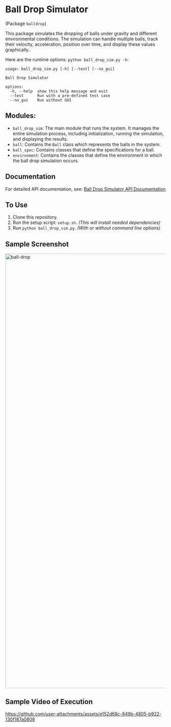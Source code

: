 
# Ball Drop Simulator
(Package `balldrop`)

This package simulates the dropping of balls under gravity and different environmental conditions. The simulation can handle multiple balls, track their velocity, acceleration, position over time, and display these values graphically..

Here are the runtime options: `python ball_drop_sim.py -h`:
```
usage: ball_drop_sim.py [-h] [--test] [--no_gui]

Ball Drop Simulator

options:
  -h, --help  show this help message and exit
  --test      Run with a pre-defined test case
  --no_gui    Run without GUI
```

## Modules:
* `ball_drop_sim`: The main module that runs the system. It manages the entire simulation process, including initialization, running the simulation, and displaying the results.
* `ball`: Contains the `Ball` class which represents the balls in the system.
* `ball_spec`: Contains classes that define the specifications for a ball.
* `environment`: Contains the classes that define the environment in which the ball drop simulation occurs.

## Documentation
For detailed API documentation, see:
[Ball Drop Simulator API Documentation](https://jim-tooker.github.io/balldrop/docs/ball_drop_sim.html)

## To Use
1. Clone this repository.
2. Run the setup script: `setup.sh`.  *(This will install needed dependencies)*
3. Run `python ball_drop_sim.py`.  *(With or without command line options)*

## Sample Screenshot
<img width="1363" alt="ball-drop" src="https://github.com/user-attachments/assets/32193b42-99d9-4fd2-9420-efbc5bb87f4f">


## Sample Video of Execution
https://github.com/user-attachments/assets/e152d68c-849b-4805-b922-130f187a0808


